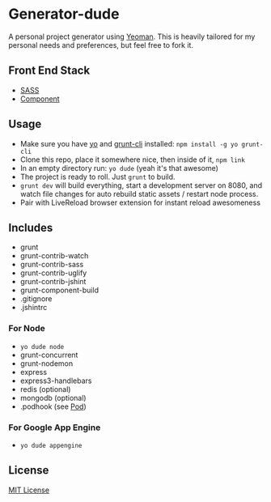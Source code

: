 # Generator-dude

A personal project generator using [Yeoman](http://yeoman.io).
This is heavily tailored for my personal needs and preferences, but feel free to fork it.

## Front End Stack
- [SASS](https://github.com/nex3/sass)
- [Component](https://github.com/component/component)

## Usage
- Make sure you have [yo](https://github.com/yeoman/yo) and [grunt-cli](https://github.com/gruntjs/grunt-cli) installed: `npm install -g yo grunt-cli`
- Clone this repo, place it somewhere nice, then inside of it, `npm link`
- In an empty directory run: `yo dude` (yeah it's that awesome)
- The project is ready to roll. Just `grunt` to build.
- `grunt dev` will build everything, start a development server on 8080, and watch file changes for auto rebuild static assets / restart node process.
- Pair with LiveReload browser extension for instant reload awesomeness

## Includes
- grunt
- grunt-contrib-watch
- grunt-contrib-sass
- grunt-contrib-uglify
- grunt-contrib-jshint
- grunt-component-build
- .gitignore
- .jshintrc

### For Node
- `yo dude node`
- grunt-concurrent
- grunt-nodemon
- express
- express3-handlebars
- redis (optional)
- mongodb (optional)
- .podhook (see [Pod](https://github.com/yyx990803/pod))

### For Google App Engine
- `yo dude appengine`

## License
[MIT License](http://en.wikipedia.org/wiki/MIT_License)